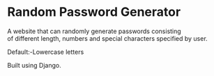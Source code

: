 # Random Password Generator

A website that can randomly generate passwords consisting <br>
of different length, numbers and special characters specified by user.

Default:-Lowercase letters

Built using Django.
